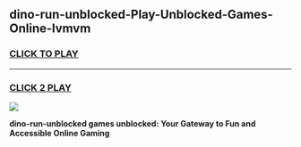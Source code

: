 
## dino-run-unblocked-Play-Unblocked-Games-Online-lvmvm
<h3>
<a href="https://premium76.site?title=dino-run-unblocked&ref=25A">CLICK TO PLAY</a></h3>
<hr>

<h3>
<a href="https://premium76.site?title=dino-run-unblocked&ref=25A">CLICK 2 PLAY</a>
  
</h3>

<a href="https://premium76.site?title=dino-run-unblocked&ref=25A"><img src="https://clearcache.store/games.png"></a>


**dino-run-unblocked games unblocked: Your Gateway to Fun and Accessible Online Gaming**
